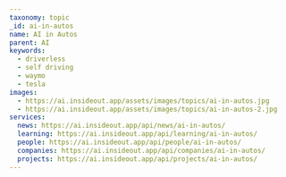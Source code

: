 ```yaml
---
taxonomy: topic
_id: ai-in-autos
name: AI in Autos
parent: AI
keywords:
  - driverless
  - self driving
  - waymo
  - tesla
images:
  - https://ai.insideout.app/assets/images/topics/ai-in-autos.jpg
  - https://ai.insideout.app/assets/images/topics/ai-in-autos-2.jpg
services:
  news: https://ai.insideout.app/api/news/ai-in-autos/
  learning: https://ai.insideout.app/api/learning/ai-in-autos/
  people: https://ai.insideout.app/api/people/ai-in-autos/
  companies: https://ai.insideout.app/api/companies/ai-in-autos/
  projects: https://ai.insideout.app/api/projects/ai-in-autos/
---
```


